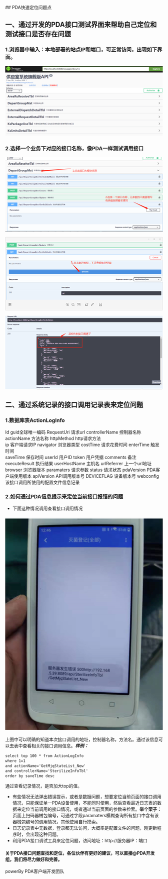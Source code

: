 ﻿﻿﻿﻿## PDA快速定位问题点

## 一、通过开发的PDA接口测试界面来帮助自己定位和测试接口是否存在问题

### 1.浏览器中输入：本地部署的站点IP和端口，可正常访问，出现如下界面。

![image-20220124165008576](images\image-20220124165008576.png)

### 2.选择一个业务下对应的接口名称，像PDA一样测试调用接口

![image-20220124165934678](images\image-20220124165452842.png)

![image-20220124165934678](images\image-20220124165934678.png)

![image-20220124170056298](images\image-20220124170056298.png)

## 二、通过系统记录的接口调用记录表来定位问题

### 1.数据库表ActionLogInfo

Id										guid全球唯一编码
RequestUri						请求url
controllerName				控制器名称
actionName					   方法名称
httpMethod						http请求方法	
ip										  客户端请求IP
navigator							浏览器类型
costTime							请求花费时间
enterTime						  触发时间					
saveTime 						   保存时间
userId                                 用户ID
token             					 用户凭据
comments 						备注
executeResult					执行结果
userHostName				 主机名
urlReferrer						上一个url地址
browser							 浏览器版本
paramaters 					 请求参数
status 								请求状态
pdaVersion						PDA客户端使用版本
apiVersion						 API调用版本号
DEVICEFLAG					  设备版本号
webconfig 						该接口调用所使用的配置文件信息记录

### 2.如何通过PDA信息提示来定位当前接口报错的问题

* 下面这种情况调用查看接口调用情况

### ![image-20220124135854008](images\image-20220124135854008.png)

上图中可以明确的知道本次接口调用的地址，控制器名称，方法名。通过该信息可以去表中查看相关的接口调用信息。***样例：***

~~~select top 100 * from ActionLogInfo
select top 100 * from ActionLogInfo
where 1=1
and actionName='GetMjqStateList_New'
and controllerName='SterilizeInfoTbl'
order by saveTime desc
~~~

通过查看记录情况，是否加大top的值。

* 有些情况无法弹出错误提示，或者是数据问题，想要定位当前页面的接口调用情况，只能保证单一PDA设备使用，不能同时使用，然后查看最近日志表的数据来定位当前调用的接口情况，或者通过当前页面的参数来检索。**举个栗子：** 页面上扫码器械包编号，可通过字段paramaters模糊查询所有接口中含有该器械包编号的调用情况，其他使用自行摸索。
* 日志记录表中无数据，登录都无法访问，大概率是配置文件的问题，刚更新程序时，会出现这种问题。
* 利用PDA接口调试工具来定位问题，访问地址：http://服务器IP：端口

#### 关于PDA接口问题查找和定位，各位伙伴有更好的建议，可以直接@PDA开发组，我们将尽力做好和完善。

powerBy PDA客户端开发团队
